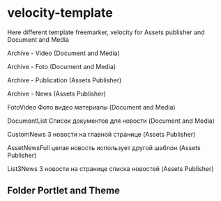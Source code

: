 # velocity-template

Here different template freemarker, velocity for Assets publisher and Document and Media

Archive - Video		(Document and Media)

Archive - Foto		(Document and Media)

Archive - Publication	(Assets Publisher)

Archive - News	(Assets Publisher)

FotoVideo	Фото видео материалы	(Document and Media)

DocumentList	Список документов для новости	(Document and Media)

CustomNews	3 новости на главной странице	(Assets Publisher)

AssetNewsFull	целая новость использует другой шаблон	(Assets Publisher)

List3News	3 новости на странице списка новостей	(Assets Publisher)

Folder Portlet and Theme
------------------
